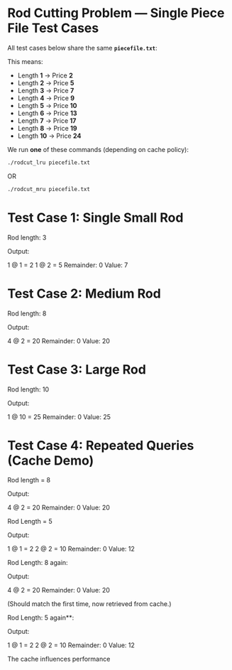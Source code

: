 # Rod Cutting Problem — Single Piece File Test Cases

All test cases below share the same **`piecefile.txt`**:

This means:

- Length **1** -> Price **2**  
- Length **2** -> Price **5**  
- Length **3** -> Price **7**  
- Length **4** -> Price **9**  
- Length **5** -> Price **10**  
- Length **6** -> Price **13**  
- Length **7** -> Price **17**  
- Length **8** -> Price **19**  
- Length **10** -> Price **24**

We run **one** of these commands (depending on cache policy):

```bash
./rodcut_lru piecefile.txt
```
OR

```bash
./rodcut_mru piecefile.txt
```

# Test Case 1: Single Small Rod

Rod length: 3

Output:

1 @ 1 = 2
1 @ 2 = 5
Remainder: 0
Value: 7

# Test Case 2: Medium Rod

Rod length: 8

Output:

4 @ 2 = 20
Remainder: 0
Value: 20

# Test Case 3: Large Rod

Rod length: 10

Output:

1 @ 10 = 25
Remainder: 0
Value: 25

# Test Case 4: Repeated Queries (Cache Demo)

Rod length = 8

Output:

4 @ 2 = 20
Remainder: 0
Value: 20

Rod Length = 5

Output:

1 @ 1 = 2
2 @ 2 = 10
Remainder: 0
Value: 12

Rod Length: 8 again:

Output:

4 @ 2 = 20
Remainder: 0
Value: 20

(Should match the first time, now retrieved from cache.)

Rod Length: 5 again**:

Output:

1 @ 1 = 2
2 @ 2 = 10
Remainder: 0
Value: 12

The cache influences performance

